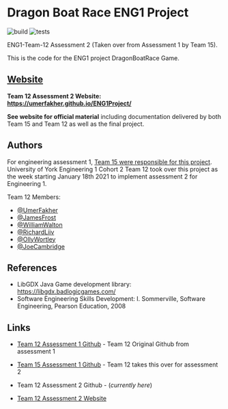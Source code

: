 # Dragon Boat Race ENG1 Project

![build](https://github.com/UmerFakher/ENG1Project/workflows/build/badge.svg)
![tests](https://github.com/UmerFakher/ENG1Project/workflows/tests/badge.svg)

ENG1-Team-12 Assessment 2 (Taken over from Assessment 1 by Team 15).

This is the code for the ENG1 project DragonBoatRace Game.

## [Website](https://umerfakher.github.io/ENG1Project/)

**Team 12 Assessment 2 Website: https://umerfakher.github.io/ENG1Project/**

**See website for official material** including documentation delivered by both Team 15 and Team 12 as well as the final project.

## Authors

For engineering assessment 1, [Team 15 were responsible for this project](https://github.com/JoeWrieden/ENG1Project).
University of York Engineering 1 Cohort 2 Team 12 took over this project as the week starting January 18th 2021 to implement assessment 2 for Engineering 1.

Team 12 Members:

* [@UmerFakher](https://github.com/UmerFakher)
* [@JamesFrost](https://github.com/Fritzbox2000)
* [@WilliamWalton](https://github.com/wpw503)
* [@RichardLiiv](https://github.com/sumsare)
* [@OllyWortley](https://github.com/orw511)
* [@JoeCambridge](https://github.com/JoeCambridge)

## References

* LibGDX Java Game development library: https://libgdx.badlogicgames.com/
* Software Engineering Skills Development: I. Sommerville, Software Engineering, Pearson Education, 2008

## Links

* [Team 12 Assessment 1 Github](https://github.com/wpw503/ENG1-Team-12) - Team 12 Original Github from assessment 1
* [Team 15 Assessment 1 Github](https://github.com/JoeWrieden/ENG1Project) - Team 12 takes this over for assessment 2

* Team 12 Assessment 2 Github - (*currently here*)
* [Team 12 Assessment 2 Website](https://umerfakher.github.io/ENG1Project/)
